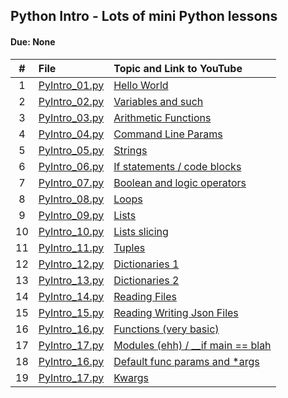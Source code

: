 ## Python Intro - Lots of mini Python lessons
#### Due: None


|   #   | File                                    | Topic and Link to YouTube                                                                    |
| :---: | :-------------------------------------- | :------------------------------------------------------------------------------------------- |
|   1   | [PyIntro_01.py](PyIntro_01.py)          | <a href="https://youtu.be/QckmB6pqnlU" target="_new" >Hello World </a>                       |
|   2   | [PyIntro_02.py](PyIntro_02.py)          | <a href="https://youtu.be/yEdHlE7tElo" target="_new" >Variables and such</a>                 |
|   3   | [PyIntro_03.py](PyIntro_03.py)          | <a href="https://youtu.be/ZLrvwY0T2Dc" target="_new" >Arithmetic Functions</a>               |
|   4   | [PyIntro_04.py](PyIntro_04.py)          | <a href="https://youtu.be/EFC_3v_vkyU" target="_new" > Command Line Params</a>               |
|   5   | [PyIntro_05.py](PyIntro_05.py)          | <a href="https://youtu.be/Wd6kQfH5Q00" target="_new" >Strings </a>                           |
|   6   | [PyIntro_06.py](PyIntro_06.py)          | <a href="https://youtu.be/G-AdW7Vj-Vo" target="_new" >If statements / code blocks </a>       |
|   7   | [PyIntro_07.py](PyIntro_07.py)          | <a href="https://youtu.be/xbZQ07QlzIE " target="_new"> Boolean and logic operators</a>       |
|   8   | [PyIntro_08.py](PyIntro_08.py)          | <a href="https://youtu.be/yZPi242Gj3U" target="_new" >Loops     </a>                         |
|   9   | [PyIntro_09.py](PyIntro_09.py)          | <a href="https://youtu.be/LVU995Ct328" target="_new" > Lists</a>                             |
|  10   | [PyIntro_10.py](PyIntro_10.py)          | <a href="https://youtu.be/tDppuOA4r5M" target="_new" >Lists slicing   </a>                   |
|  11   | [PyIntro_11.py](PyIntro_11.py)          | <a href="https://youtu.be/6Fh71QoIODE" target="_new" > Tuples </a>                           |
|  12   | [PyIntro_12.py](PyIntro_12.py)          | <a href="https://youtu.be/DC8z2HwDpuE" target="_new" >Dictionaries 1 </a>                    |
|  13   | [PyIntro_13.py](PyIntro_13.py)          | <a href="https://youtu.be/x46PZ5OhxYk" target="_new" > Dictionaries 2</a>                    |
|  14   | [PyIntro_14.py](FileRead/PyIntro_14.py) | <a href="https://youtu.be/8yuPUr3BFUQ" target="_new" > Reading Files</a>                     |
|  15   | [PyIntro_15.py](FileRead/PyIntro_15.py) | <a href="https://youtu.be/xL9IH3HfRmo" target="_new" > Reading Writing Json Files</a>        |
|  16   | [PyIntro_16.py](PyIntro_16.py)          | <a href="https://youtu.be/sBexoNS1Z34" target="_new" > Functions (very basic)</a>            |
|  17   | [PyIntro_17.py](PyIntro_17.py)          | <a href="https://youtu.be/uthf-GGGYA0" target="_new" > Modules (ehh) / __if main == blah</a> |
|  18   | [PyIntro_16.py](PyIntro_18.py)          | <a href="https://youtu.be/SckYXjqRPLA" target="_new" > Default func params and *args</a>     |
|  19   | [PyIntro_17.py](PyIntro_19.py)          | <a href="https://youtu.be/Xt4Zlq_OSk4" target="_new" > Kwargs</a>                            |